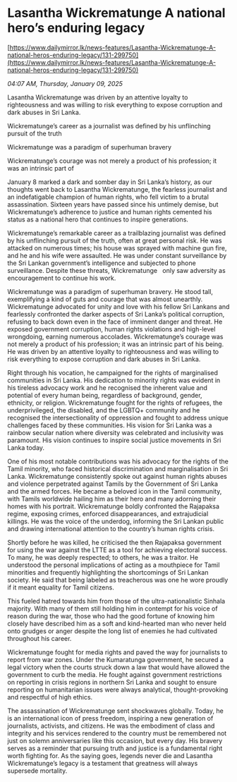 # Lasantha Wickrematunge  A national hero’s enduring legacy

[https://www.dailymirror.lk/news-features/Lasantha-Wickrematunge-A-national-heros-enduring-legacy/131-299750](https://www.dailymirror.lk/news-features/Lasantha-Wickrematunge-A-national-heros-enduring-legacy/131-299750)

*04:07 AM, Thursday, January 09, 2025*

Lasantha Wickrematunge was driven by an attentive loyalty to righteousness and was willing to risk everything to expose corruption and dark abuses in Sri Lanka.

Wickrematunge’s career as a journalist was defined by his unflinching pursuit of the truth

Wickrematunge was a paradigm of superhuman bravery

Wickrematunge’s courage was not merely a product of his profession; it was an intrinsic part of

January 8 marked a dark and somber day in Sri Lanka’s history, as our thoughts went back to Lasantha Wickrematunge, the fearless journalist and an indefatigable champion of human rights, who fell victim to a brutal assassination. Sixteen years have passed since his untimely demise, but Wickrematunge’s adherence to justice and human rights cemented his status as a national hero that continues to inspire generations.

Wickrematunge’s remarkable career as a trailblazing journalist was defined by his unflinching pursuit of the truth, often at great personal risk. He was attacked on numerous times; his house was sprayed with machine gun fire, and he and his wife were assaulted. He was under constant surveillance by the Sri Lankan government’s intelligence and subjected to phone surveillance. Despite these threats, Wickrematunge   only saw adversity as encouragement to continue his work.

Wickrematunge was a paradigm of superhuman bravery. He stood tall, exemplifying a kind of guts and courage that was almost unearthly. Wickrematunge advocated for unity and love with his fellow Sri Lankans and fearlessly confronted the darker aspects of Sri Lanka’s political corruption, refusing to back down even in the face of imminent danger and threat. He exposed government corruption, human rights violations and high-level wrongdoing, earning numerous accolades. Wickrematunge’s courage was not merely a product of his profession; it was an intrinsic part of his being. He was driven by an attentive loyalty to righteousness and was willing to risk everything to expose corruption and dark abuses in Sri Lanka.

Right through his vocation, he campaigned for the rights of marginalised communities in Sri Lanka. His dedication to minority rights was evident in his tireless advocacy work and he recognised the inherent value and potential of every human being, regardless of background, gender, ethnicity, or religion. Wickrematunge fought for the rights of refugees, the underprivileged, the disabled, and the LGBTQ+ community and he recognised the intersectionality of oppression and fought to address unique challenges faced by these communities. His vision for Sri Lanka was a rainbow secular nation where diversity was celebrated and inclusivity was paramount. His vision continues to inspire social justice movements in Sri Lanka today.

One of his most notable contributions was his advocacy for the rights of the Tamil minority, who faced historical discrimination and marginalisation in Sri Lanka. Wickrematunge consistently spoke out against human rights abuses and violence perpetrated against Tamils by the Government of Sri Lanka and the armed forces. He became a beloved icon in the Tamil community, with Tamils worldwide hailing him as their hero and many adorning their homes with his portrait. Wickrematunge boldly confronted the Rajapaksa regime, exposing crimes, enforced disappearances, and extrajudicial killings. He was the voice of the underdog, informing the Sri Lankan public and drawing international attention to the country’s human rights crisis.

Shortly before he was killed, he criticised the then Rajapaksa government for using the war against the LTTE as a tool for achieving electoral success. To many, he was deeply respected; to others, he was a traitor. He understood the personal implications of acting as a mouthpiece for Tamil minorities and frequently highlighting the shortcomings of Sri Lankan society. He said that being labeled as treacherous was one he wore proudly if it meant equality for Tamil citizens.

This fueled hatred towards him from those of the ultra-nationalistic Sinhala majority. With many of them still holding him in contempt for his voice of reason during the war, those who had the good fortune of knowing him closely have described him as a soft and kind-hearted man who never held onto grudges or anger despite the long list of enemies he had cultivated throughout his career.

Wickrematunge fought for media rights and paved the way for journalists to report from war zones. Under the Kumaratunga government, he secured a legal victory when the courts struck down a law that would have allowed the government to curb the media. He fought against government restrictions on reporting in crisis regions in northern Sri Lanka and sought to ensure reporting on humanitarian issues were always analytical, thought-provoking and respectful of high ethics.

The assassination of Wickrematunge sent shockwaves globally. Today, he is an international icon of press freedom, inspiring a new generation of journalists, activists, and citizens. He was the embodiment of class and integrity and his services rendered to the country must be remembered not just on solemn anniversaries like this occasion, but every day. His bravery serves as a reminder that pursuing truth and justice is a fundamental right worth fighting for. As the saying goes, legends never die and Lasantha Wickrematunge’s legacy is a testament that greatness will always supersede mortality.

